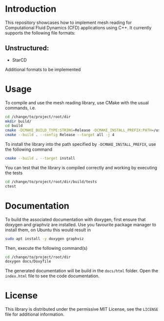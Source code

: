 # Introduction

This repository showcases how to implement mesh reading for Computational Fluid Dynamics (CFD) applications using C++. It currently supports the following file formats:

## Unstructured:
- StarCD

Additional formats to be implemented

# Usage

To compile and use the mesh reading library, use CMake with the usual commands, i.e.

```bash
cd /change/to/project/root/dir
mkdir build/
cd build
cmake -DCMAKE_BUILD_TYPE:STRING=Release -DCMAKE_INSTALL_PREFIX:PATH=/usr/local ..
cmake --build . --config Release --target all -j 4
```

To install the library into the path specified by ```-DCMAKE_INSTALL_PREFIX```, use the following command

```bash
cmake --build . --target install
```

You can test that the library is compiled correctly and working by executing the tests

```bash
cd /change/to/project/root/dir/build/tests
ctest
```

# Documentation

To build the associated documentation with doxygen, first ensure that doxygen and graphviz are installed. Use you favourite package manager to install them, on Ubuntu this would result in

```bash
sudo apt install -y doxygen graphviz
```

Then, execute the following command(s)

```bash
cd /change/to/project/root/dir
doxygen docs/Doxyfile
```

The generated documentation will be build in the ```docs/html``` folder. Open the ```index.html``` file to see the code documentation.

# License

This library is distributed under the permissive MIT License, see the ```LICENSE``` file for additional information.